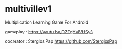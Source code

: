 # multivillev1

Multiplication Learning Game For Android

gameplay : https://youtu.be/QZFgYMVHSy8

cocreator : Stergios Pap https://github.com/StergiosPap
